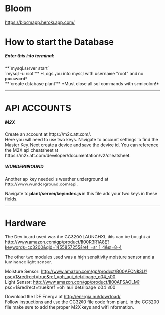<h1> Bloom </h1>

https://bloomapp.herokuapp.com/

<h1> How to start the Database </h1>

<h5>Enter this into terminal:</h5>
**`mysql.server start`<br>
`mysql -u root`** *Logs you into mysql with username "root" and no password* <br>
**`create database plant`** *Must close all sql commands with semicolon!*

---
<h1> API ACCOUNTS </h1>
<h5>M2X</h5>
Create an account at https://m2x.att.com/. <br>
Here you will need to use two keys. Navigate to account settings to find the Master Key. Next create a device and save the device id. You can reference the M2X api cheatsheet at https://m2x.att.com/developer/documentation/v2/cheatsheet.

<h5>WUNDERGROUND</h5>
Another api key needed is weather underground at http://www.wunderground.com/api. <br>

Navigate to **plant/server/keyindex.js** in this file add your two keys in these fields.

---
<h1> Hardware </h1>

The Dev board used was the CC3200 LAUNCHXL this can be bought at http://www.amazon.com/gp/product/B00R3R1A8E?keywords=cc3200&qid=1455857255&ref_=sr_1_4&sr=8-4<br>

The other two modules used was a high sensitivity moisture sensor and a luminance light sensor.<br>

Moisture Sensor: http://www.amazon.com/gp/product/B00AFCNR3U?psc=1&redirect=true&ref_=oh_aui_detailpage_o04_s00 <br>
Light Sensor: http://www.amazon.com/gp/product/B00AFSAOLM?psc=1&redirect=true&ref_=oh_aui_detailpage_o04_s00 <br>

Download the IDE Energia at http://energia.nu/download/ <br>
Follow instructions and use the CC3200 file code from plant. In the CC3200 file make sure to add the proper M2X keys and wifi information.
